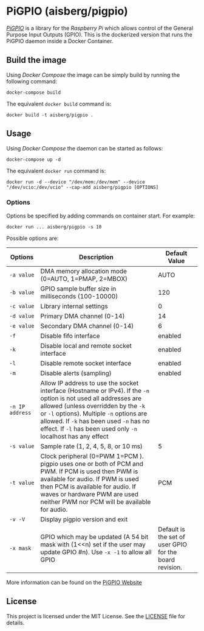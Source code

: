 # PiGPIO (aisberg/pigpio)
*[PiGPIO](http://abyz.me.uk/rpi/pigpio/)* is a library for the *Raspberry Pi* which allows control of the General Purpose Input Outputs (GPIO). This is the dockerized version that runs the PiGPIO daemon inside a Docker Container.

## Build the image
Using *Docker Compose* the image can be simply build by running the following command:
```
docker-compose build
```

The equivalent `docker build` command is:
```
docker build -t aisberg/pigpio .
```

## Usage
Using *Docker Compose* the daemon can be started as follows:
```
docker-compose up -d
```

The equivalent `docker run` command is:
```
docker run -d --device "/dev/mem:/dev/mem" --device "/dev/vcio:/dev/vcio" --cap-add aisberg/pigpio [OPTIONS]
```

### Options
Options be specified by adding commands on container start. For example:
```
docker run ... aisberg/pigpio -s 10
```

Possible options are:

Options | Description | Default Value
--|---|--
`-a value` | DMA memory allocation mode (0=AUTO, 1=PMAP, 2=MBOX) | AUTO
`-b value` | GPIO sample buffer size in milliseconds (100-10000) | 120
`-c value` | Library internal settings | 0
`-d value` | Primary DMA channel (0-14) | 14
`-e value` | Secondary DMA channel (0-14) | 6
`-f` | Disable fifo interface | enabled
`-k` | Disable local and remote socket interface | enabled
`-l` | Disable remote socket interface | enabled
`-m` | Disable alerts (sampling) | enabled
`-n IP address` | Allow IP address to use the socket interface (Hostname or IPv4). If the `-n` option is not used all addresses are allowed (unless overridden by the `-k` or `-l` options). Multiple `-n` options are allowed. If `-k` has been used `-n` has no effect. If `-l` has been used only `-n` localhost has any effect
`-s value` | Sample rate (1, 2, 4, 5, 8, or 10 ms) | 5
`-t value` | Clock peripheral (0=PWM 1=PCM ). pigpio uses one or both of PCM and PWM. If PCM is used then PWM is available for audio. If PWM is used then PCM is available for audio. If waves or hardware PWM are used neither PWM nor PCM will be available for audio. | PCM
`-v -V` | Display pigpio version and exit |
`-x mask` | GPIO which may be updated (A 54 bit mask with (1\<\<n) set if the user may update GPIO #n). Use `-x -1` to allow all GPIO | Default is the set of user GPIO for the board revision.

More information can be found on the [PiGPIO Website](http://abyz.me.uk/rpi/pigpio/pigpiod.html)

## License
This project is licensed under the MIT License. See the [LICENSE](../LICENSE) file for details.
